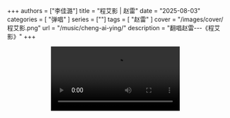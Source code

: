 +++
authors = ["李佳潞"]
title = "程艾影 | 赵雷"
date = "2025-08-03"
categories = [
    "弹唱"
]
series = [""]
tags = [
    "赵雷"
]
cover = "/images/cover/程艾影.png"
url = "/music/cheng-ai-ying/"
description = "翻唱赵雷---《程艾影》"
+++
<!DOCTYPE html>
<html lang="zh-CN">
<head>
    <meta charset="UTF-8">
    <meta name="viewport" content="width=device-width, initial-scale=1.0">
    <link rel="stylesheet" href="/assets/css/styles.css">
    <script src="/assets/js/toc.js"></script>    
</head>
<body>
    <article>
            <section>
            <div class="container" style="display: flex; justify-content: center;">
              <video controls style="max-width:100%; height:auto;">
                <source src="https://pub-5b6dc435fbf3499ca474b4b6941cb647.r2.dev/%E7%A8%8B%E8%89%BE%E5%BD%B1.mp4" type="video/mp4">
                您的浏览器不支持 HTML5 视频播放。
              </video>
            </div>
        </section>
    </article>
</body>
</html>